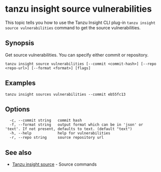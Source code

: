 # tanzu insight source vulnerabilities

This topic tells you how to use the Tanzu Insight CLI plug-in
`tanzu insight source vulnerabilities` command to get the source vulnerabilities.

## <a id='synopsis'></a>Synopsis

Get source vulnerabilities. You can specify either commit or repository.

```console
tanzu insight source vulnerabilities [--commit <commit-hash>] [--repo <repo-url>] [--format <format>] [flags]
```

## <a id='examples'></a>Examples

```console
tanzu insight sources vulnerabilities --commit eb55fc13
```

## <a id='options'></a>Options

```console
  -c, --commit string   commit hash
  -f, --format string   output format which can be in 'json' or 'text'. If not present, defaults to text. (default "text")
  -h, --help            help for vulnerabilities
  -r, --repo string     source repository url
```

## <a id='see-also'></a>See also

* [Tanzu insight source](insight-source.md)	 - Source commands
